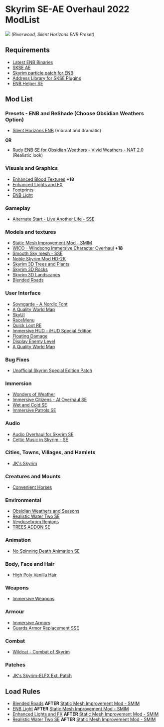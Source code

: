 # Skyrim SE-AE Overhaul 2022 ModList

[![](https://i.ibb.co/JyPfn1K/Screen-Shot2.png)](https://i.ibb.co/JyPfn1K/Screen-Shot2.png)
*(Riverwood, Silent Horizons ENB Preset)*

## Requirements

- [Latest ENB Binaries](http://enbdev.com/download_mod_tesskyrimse.htm "Latest ENB Binaries")
- [SKSE AE](https://skse.silverlock.org/ "SKSE")
- [Skyrim particle patch for ENB](http://enbseries.enbdev.com/forum/viewtopic.php?f=6&t=1499 "Skyrim particle patch for ENB")
- [Address Library for SKSE Plugins](https://www.nexusmods.com/skyrimspecialedition/mods/32444 "Address Library for SKSE Plugins")
- [ENB Helper SE](https://www.nexusmods.com/skyrimspecialedition/mods/23174 "ENB Helper SE")

## Mod List

### Presets - ENB and ReShade (Choose Obsidian Weathers Option)

- [Silent Horizons ENB](https://www.nexusmods.com/skyrimspecialedition/mods/21543 "Silent Horizons ENB") (Vibrant and dramatic)

**OR**

- [Rudy ENB SE for Obsidian Weathers - Vivid Weathers - NAT 2.0](https://www.nexusmods.com/skyrimspecialedition/mods/4796) (Realistic look)

### Visuals and Graphics

- [Enhanced Blood Textures](https://www.nexusmods.com/skyrimspecialedition/mods/2357 "Enhanced Blood Textures") **+18**
- [Enhanced Lights and FX](https://www.nexusmods.com/skyrimspecialedition/mods/2424 "Enhanced Lights and FX")
- [Footprints](https://www.nexusmods.com/skyrimspecialedition/mods/3808 "Footprints")
- [ENB Light](https://www.nexusmods.com/skyrimspecialedition/mods/22574 "ENB Light")

### Gameplay

- [Alternate Start - Live Another Life - SSE](https://www.nexusmods.com/skyrimspecialedition/mods/272 "Alternate Start - Live Another Life - SSE")

### Models and textures

- [Static Mesh Improvement Mod - SMIM](https://www.nexusmods.com/skyrimspecialedition/mods/659 "Static Mesh Improvement Mod - SMIM")
- [WICO - Windsong Immersive Character Overhaul](https://www.nexusmods.com/skyrimspecialedition/mods/2136 "WICO - Windsong Immersive Character Overhaul") **+18**
- [Smooth Sky mesh - SSE](https://www.nexusmods.com/skyrimspecialedition/mods/18350 "Smooth Sky mesh - SSE")
- [Noble Skyrim Mod HD-2K](https://www.nexusmods.com/skyrimspecialedition/mods/21423 "Noble Skyrim Mod HD-2K")
- [Skyrim 3D Trees and Plants](https://www.nexusmods.com/skyrimspecialedition/mods/12371 "Skyrim 3D Trees and Plants")
- [Skyrim 3D Rocks](https://www.nexusmods.com/skyrimspecialedition/mods/17732 "Skyrim 3D Rocks")
- [Skyrim 3D Landscapes](https://www.nexusmods.com/skyrimspecialedition/mods/18247 "Skyrim 3D Landscapes")
- [Blended Roads](https://www.nexusmods.com/skyrimspecialedition/mods/8834 "Blended Roads")

### User Interface

- [Sovngarde - A Nordic Font](https://www.nexusmods.com/skyrimspecialedition/mods/386 "Sovngarde - A Nordic Font")
- [A Quality World Map](https://www.nexusmods.com/skyrimspecialedition/mods/5804 "A Quality World Map")
- [SkyUI](https://www.nexusmods.com/skyrimspecialedition/mods/12604 "SkyUI")
- [RaceMenu](https://www.nexusmods.com/skyrimspecialedition/mods/19080 "RaceMenu")
- [Quick Loot RE](https://www.nexusmods.com/skyrimspecialedition/mods/21085 "Quick Loot RE")
- [Immersive HUD - iHUD Special Edition](https://www.nexusmods.com/skyrimspecialedition/mods/12440 "Immersive HUD - iHUD Special Edition")
- [Floating Damage](https://www.nexusmods.com/skyrimspecialedition/mods/14332 "Floating Damage")
- [Display Enemy Level](https://www.nexusmods.com/skyrimspecialedition/mods/18533 "Display Enemy Level")
- [A Quality World Map](https://www.nexusmods.com/skyrimspecialedition/mods/5804 "A Quality World Map")

### Bug Fixes

- [Unofficial Skyrim Special Edition Patch](https://www.nexusmods.com/skyrimspecialedition/mods/266 "Unofficial Skyrim Special Edition Patch")

### Immersion

- [Wonders of Weather](https://www.nexusmods.com/skyrimspecialedition/mods/13044 "Wonders of Weather")
- [Immersive Citizens - AI Overhaul SE](https://www.nexusmods.com/skyrimspecialedition/mods/173 "Immersive Citizens - AI Overhaul SE")
- [Wet and Cold SE](https://www.nexusmods.com/skyrimspecialedition/mods/644 "Wet and Cold SE")
- [Immersive Patrols SE](https://www.nexusmods.com/skyrimspecialedition/mods/718 "Immersive Patrols SE")

### Audio

- [Audio Overhaul for Skyrim SE](https://www.nexusmods.com/skyrimspecialedition/mods/12466 "Audio Overhaul for Skyrim SE")
- [Celtic Music in Skyrim - SE](https://www.nexusmods.com/skyrimspecialedition/mods/2980 "Celtic Music in Skyrim - SE")

### Cities, Towns, Villages, and Hamlets

- [JK's Skyrim](https://www.nexusmods.com/skyrimspecialedition/mods/6289 "JK's Skyrim")

### Creatures and Mounts

- [Convenient Horses](https://www.nexusmods.com/skyrimspecialedition/mods/9519 "Convenient Horses")

### Environmental

- [Obsidian Weathers and Seasons](https://www.nexusmods.com/skyrimspecialedition/mods/12125 "Obsidian Weathers and Seasons")
- [Realistic Water Two SE](https://www.nexusmods.com/skyrimspecialedition/mods/2182 "Realistic Water Two SE")
- [Veydosebrom Regions](https://www.nexusmods.com/skyrimspecialedition/mods/26293 "Veydosebrom Regions")
- [TREES ADDON SE](https://www.nexusmods.com/skyrimspecialedition/mods/22053 "TREES ADDON SE")

### Animation

- [No Spinning Death Animation SE](https://www.nexusmods.com/skyrimspecialedition/mods/1432 "No Spinning Death Animation SE")

### Body, Face and Hair

- [High Poly Vanilla Hair](https://www.nexusmods.com/skyrimspecialedition/mods/41863 "High Poly Vanilla Hair")

### Weapons

- [Immersive Weapons](https://www.nexusmods.com/skyrimspecialedition/mods/16788 "Immersive Weapons")

### Armour

- [Immersive Armors](https://www.nexusmods.com/skyrimspecialedition/mods/3479 "Immersive Armors")
- [Guards Armor Replacement SSE](https://www.nexusmods.com/skyrimspecialedition/mods/19019 "Guards Armor Replacement SSE")

### Combat

- [Wildcat - Combat of Skyrim](https://www.nexusmods.com/skyrimspecialedition/mods/1368 "Wildcat - Combat of Skyrim")

### Patches

- [JK's Skyrim-ELFX Ext. Patch](https://www.nexusmods.com/skyrimspecialedition/mods/25491 "JK's Skyrim-ELFX Ext. Patch")

## Load Rules
- [Blended Roads](https://www.nexusmods.com/skyrimspecialedition/mods/8834 "Blended Roads") **AFTER** [Static Mesh Improvement Mod - SMIM](https://www.nexusmods.com/skyrimspecialedition/mods/659 "Static Mesh Improvement Mod - SMIM")
- [ENB Light](https://www.nexusmods.com/skyrimspecialedition/mods/22574 "ENB Light") **AFTER** [Static Mesh Improvement Mod - SMIM](https://www.nexusmods.com/skyrimspecialedition/mods/659 "Static Mesh Improvement Mod - SMIM")
- [Enhanced Lights and FX](https://www.nexusmods.com/skyrimspecialedition/mods/2424 "Enhanced Lights and FX") **AFTER** [Static Mesh Improvement Mod - SMIM](https://www.nexusmods.com/skyrimspecialedition/mods/659 "Static Mesh Improvement Mod - SMIM")
- [Realistic Water Two SE](https://www.nexusmods.com/skyrimspecialedition/mods/2182 "Realistic Water Two SE") **AFTER** [Static Mesh Improvement Mod - SMIM](https://www.nexusmods.com/skyrimspecialedition/mods/659 "Static Mesh Improvement Mod - SMIM")
